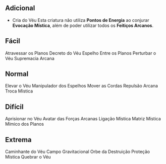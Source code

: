## Adicional
- Cria do Véu 
Esta criatura não utiliza **Pontos de Energia** ao conjurar **Evocação Mística**, além de poder utilizar todos os **Feitiços Arcanos**.

## Fácil
Atravessar os Planos
Decreto do Véu
Espelho Entre os Planos
Perturbar o Véu
Supremacia Arcana
## Normal
Elevar o Véu
Manipulador dos Espelhos
Mover as Cordas
Repulsão Arcana
Troca Mística
## Difícil
Aprisionar no Véu
Avatar das Forças Arcanas
Ligação Mística
Matriz Mística
Mímico dos Planos
## Extrema
Caminhante do Véu
Campo Gravitacional
Orbe da Destruição
Proteção Mística
Quebrar o Véu